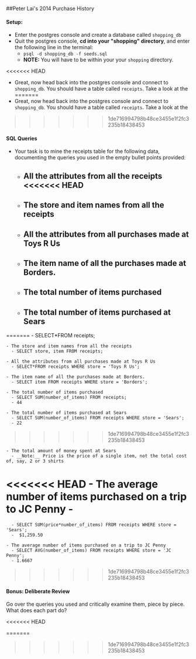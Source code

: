 ##Peter Lai's 2014 Purchase History

#### Setup:

- Enter the postgres console and create a database called `shopping_db`
- Quit the postgres console, __cd into your "shopping" directory__, and enter the following line in the terminal:
  - `psql -d shopping_db -f seeds.sql`
  - __NOTE:__ You will have to be within your your `shopping` directory.

<<<<<<< HEAD
- Great, now head back into the postgres console and connect to `shopping_db`. You should have a table called `receipts`. Take a look at the 
=======
- Great, now head back into the postgres console and connect to `shopping_db`. You should have a table called `receipts`. Take a look at the
>>>>>>> 1de716994798b48ce3455e1f2fc3235b18438453

#### SQL Queries
- Your task is to mine the receipts table for the following data, documenting the queries you used in the empty bullet points provided:
    - All the attributes from all the receipts
<<<<<<< HEAD
      - 

    - The store and item names from all the receipts
      - 

    - All the attributes from all purchases made at Toys R Us
      - 

    - The item name of all the purchases made at Borders.
      - 

    - The total number of items purchased
      - 

    - The total number of items purchased at Sears
      - 
=======
      - SELECT*FROM receipts;

    - The store and item names from all the receipts
      - SELECT store, item FROM receipts;

    - All the attributes from all purchases made at Toys R Us
      - SELECT*FROM receipts WHERE store = 'Toys R Us';

    - The item name of all the purchases made at Borders.
      - SELECT item FROM receipts WHERE store = 'Borders';

    - The total number of items purchased
      - SELECT SUM(number_of_items) FROM receipts;
      - 44

    - The total number of items purchased at Sears
      - SELECT SUM(number_of_items) FROM receipts WHERE store = 'Sears';
      - 22
>>>>>>> 1de716994798b48ce3455e1f2fc3235b18438453

    - The total amount of money spent at Sears
      - __Note:__ Price is the price of a single item, not the total cost of, say, 2 or 3 shirts

<<<<<<< HEAD
    - The average number of items purchased on a trip to JC Penny
      - 
=======
      - SELECT SUM(price*number_of_items) FROM receipts WHERE store = 'Sears';
      -  $1,259.50

    - The average number of items purchased on a trip to JC Penny
      - SELECT AVG(number_of_items) FROM receipts WHERE store = 'JC Penny';
      - 1.6667
>>>>>>> 1de716994798b48ce3455e1f2fc3235b18438453

#### Bonus: Deliberate Review

Go over the queries you used and critically examine them, piece by piece. What does each part do?


<<<<<<< HEAD
    
=======

>>>>>>> 1de716994798b48ce3455e1f2fc3235b18438453

